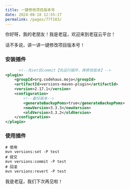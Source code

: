 ```yaml
---
title: 一键修改项目版本号
date: 2024-08-18 12:55:17
permalink: /pages/77f103/
---
```


你好呀，我的老朋友！我是老寇，欢迎来到老寇云平台！

话不多说，讲一讲一键修改项目版本号！

### 安装插件

```xml
      <!--先set后commit【先运行插件，再修改版本】-->
<plugin>
	<groupId>org.codehaus.mojo</groupId>
	<artifactId>versions-maven-plugin</artifactId>
	<version>2.17.1</version>
	<configuration>
		<!--备份版本-->
		<generateBackupPoms>true</generateBackupPoms>
		<newVersion>3.3.3</newVersion>
		<oldVersion>3.3.2</oldVersion>
	</configuration>
</plugin>
```

### 使用插件

```shell
# 使用
mvn versions:set -P test
# 提交
mvn versions:commit -P test
# 回滚
mvn versions:revert -P test
```

我是老寇，我们下次再见啦！
